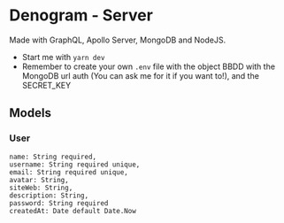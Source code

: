 # Denogram - Server

Made with GraphQL, Apollo Server, MongoDB and NodeJS.

* Start me with `yarn dev`
* Remember to create your own `.env` file with the object BBDD with the MongoDB url auth (You can ask me for it if you want to!), and the SECRET_KEY

## Models

### User

```
name: String required,
username: String required unique,
email: String required unique,
avatar: String,
siteWeb: String,
description: String,
password: String required
createdAt: Date default Date.Now
```
